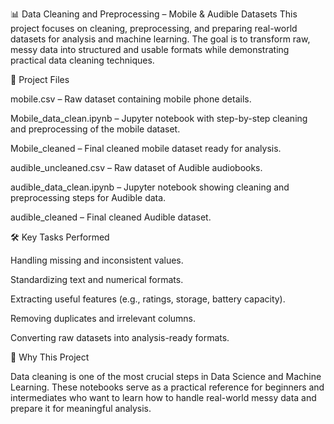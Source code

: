 📊 Data Cleaning and Preprocessing – Mobile & Audible Datasets
This project focuses on cleaning, preprocessing, and preparing real-world datasets for analysis and machine learning. The goal is to transform raw, messy data into structured and usable formats while demonstrating practical data cleaning techniques.


📁 Project Files

mobile.csv – Raw dataset containing mobile phone details.

Mobile_data_clean.ipynb – Jupyter notebook with step-by-step cleaning and preprocessing of the mobile dataset.

Mobile_cleaned – Final cleaned mobile dataset ready for analysis.

audible_uncleaned.csv – Raw dataset of Audible audiobooks.

audible_data_clean.ipynb – Jupyter notebook showing cleaning and preprocessing steps for Audible data.

audible_cleaned – Final cleaned Audible dataset.

🛠️ Key Tasks Performed

Handling missing and inconsistent values.

Standardizing text and numerical formats.

Extracting useful features (e.g., ratings, storage, battery capacity).

Removing duplicates and irrelevant columns.

Converting raw datasets into analysis-ready formats.

🚀 Why This Project

Data cleaning is one of the most crucial steps in Data Science and Machine Learning. These notebooks serve as a practical reference for beginners and intermediates who want to learn how to handle real-world messy data and prepare it for meaningful analysis.
